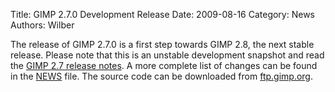 Title: GIMP 2.7.0 Development Release
Date: 2009-08-16
Category: News
Authors: Wilber

The release of GIMP 2.7.0 is a first step towards GIMP 2.8, the next stable release. Please note that this is an unstable development snapshot and read the [GIMP 2.7 release notes](http://gimp.org/release-notes/gimp-2.7.html). A more complete list of changes can be found in the [NEWS](http://developer.gimp.org/NEWS) file. The source code can be downloaded from [ftp.gimp.org](http://gimp.org/downloads/#mirrors).